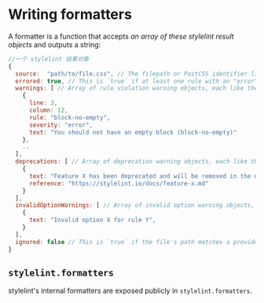 # Writing formatters

A formatter is a function that accepts *an array of these stylelint result objects* and outputs a string:

```js
//一个 stylelint 结果对象
{
  source:  "path/to/file.css", // The filepath or PostCSS identifier like <input css 1>
  errored: true, // This is `true` if at least one rule with an "error"-level severity triggered a warning
  warnings: [ // Array of rule violation warning objects, each like the following ...
    {
      line: 3,
      column: 12,
      rule: "block-no-empty",
      severity: "error",
      text: "You should not have an empty block (block-no-empty)"
    },
    ..
  ],
  deprecations: [ // Array of deprecation warning objects, each like the following ...
    {
      text: "Feature X has been deprecated and will be removed in the next major version.",
      reference: "https://stylelint.io/docs/feature-x.md"
    }
  ],
  invalidOptionWarnings: [ // Array of invalid option warning objects, each like the following ...
    {
      text: "Invalid option X for rule Y",
    }
  ],
  ignored: false // This is `true` if the file's path matches a provided ignore pattern
}
```

## `stylelint.formatters`

stylelint's internal formatters are exposed publicly in `stylelint.formatters`.
